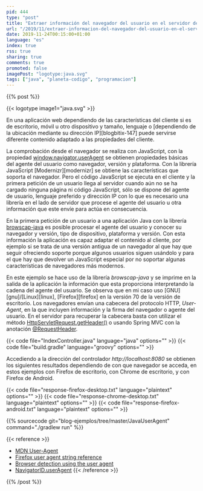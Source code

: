```yaml
---
pid: 444
type: "post"
title: "Extraer información del navegador del usuario en el servidor de una aplicación web Java"
url: "/2019/11/extraer-informacion-del-navegador-del-usuario-en-el-servidor-de-una-aplicacion-web-java/"
date: 2019-11-24T00:15:00+01:00
language: "es"
index: true
rss: true
sharing: true
comments: true
promoted: false
imagePost: "logotype:java.svg"
tags: ["java", "planeta-codigo", "programacion"]
---
```


{{% post %}}

{{< logotype image1="java.svg" >}}

En una aplicación web dependiendo de las características del cliente si es de escritorio, móvil u otro dispositivo y tamaño, lenguaje o [dependiendo de la ubicación mediante su dirección IP][blogbitix-147] puede servirse diferente contenido adaptado a las propiedades del cliente.

La comprobación desde el navegador se realiza con JavaScript, con la propiedad [window.navigator.userAgent](https://developer.mozilla.org/en-US/docs/Web/API/NavigatorID) se obtienen propiedades básicas del agente del usuario como navegador, versión y plataforma. Con la librería JavaScript [Modernizr][modernizr] se obtiene las características que soporta el navegador. Pero el código JavaScript se ejecuta en el cliente y la primera petición de un usuario llega al servidor cuando aún no se ha cargado ninguna página ni código JavaScript, sólo se dispone del agente de usuario, lenguaje preferido y dirección IP con lo que es necesario una librería en el lado de servidor que procese el agente del usuario u otra información que este envíe para actúa en consecuencia.

En la primera petición de un usuario a una aplicación Java con la librería [browscap-java](https://github.com/blueconic/browscap-java) es posible procesar el agente del usuario y conocer su navegador y versión, tipo de dispositivo, plataforma y versión. Con esta información la aplicación es capaz adaptar el contenido al cliente, por ejemplo si se trata de una versión antigua de un navegador al que hay que seguir ofreciendo soporte porque algunos usuarios siguen usándolo y para el que hay que devolver un JavaScript especial por no soportar algunas características de navegadores más modernos.

En este ejemplo se hace uso de la librería _browscap-java_ y se imprime en la salida de la aplicación la información que esta proporciona interpretando la cadena del agente del usuario. Se observa que en mi caso uso [GNU][gnu]/[Linux][linux], [Firefox][firefox] en la versión 70 de la versión de escritorio. Los navegadores envían una cabecera del protocolo HTTP, _User-Agent_, en la que incluyen información y la firma del navegador o agente del usuario. En el servidor para recuperar la cabecera basta con utilizar el método [HttpServletRequest.getHeader()](https://javaee.github.io/javaee-spec/javadocs/javax/servlet/http/HttpServletRequest.html#getHeader-java.lang.String-) o usando Spring MVC con la anotación [@RequestHeader](https://docs.spring.io/spring-framework/docs/current/javadoc-api/org/springframework/web/bind/annotation/RequestHeader.html).

{{< code file="IndexController.java" language="java" options="" >}}
{{< code file="build.gradle" language="groovy" options="" >}}

Accediendo a la dirección del controlador _http\://localhost:8080_ se obtienen los siguientes resultados dependiendo de con que navegador se acceda, en estos ejemplos con Firefox de escritorio, con Chrome de escritorio, y con Firefox de Android.

{{< code file="response-firefox-desktop.txt" language="plaintext" options="" >}}
{{< code file="response-chrome-desktop.txt" language="plaintext" options="" >}}
{{< code file="response-firefox-android.txt" language="plaintext" options="" >}}

{{% sourcecode git="blog-ejemplos/tree/master/JavaUserAgent" command="./gradlew run" %}}

{{< reference >}}
* [MDN User-Agent](https://developer.mozilla.org/es/docs/Web/HTTP/Headers/User-Agent)
* [Firefox user agent string reference](https://developer.mozilla.org/en-US/docs/Web/HTTP/Headers/User-Agent/Firefox)
* [Browser detection using the user agent](https://developer.mozilla.org/en-US/docs/Web/HTTP/Browser_detection_using_the_user_agent)
* [NavigatorID.userAgent](https://developer.mozilla.org/en-US/docs/Web/API/NavigatorID/userAgent)
{{< /reference >}}

{{% /post %}}
